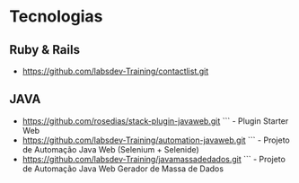 # Tecnologias

  
  

## Ruby & Rails

 - https://github.com/labsdev-Training/contactlist.git

  
  

## JAVA

 * https://github.com/rosedias/stack-plugin-javaweb.git ``` - Plugin Starter Web      
 * https://github.com/labsdev-Training/automation-javaweb.git ``` - Projeto de Automação Java Web (Selenium + Selenide)
 * https://github.com/labsdev-Training/javamassadedados.git ``` - Projeto de Automação Java Web Gerador de Massa de Dados

